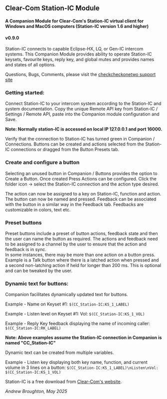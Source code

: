 ## Clear-Com Station-IC Module

#### A Companion Module for Clear-Com's Station-IC virtual client for Windows and MacOS computers (Station-IC version 1.6 and higher)

#### v0.9.0

Station-IC connects to capable Eclipse-HX, LQ, or Gen-IC intercom systems. This Companion Module provides ability to operate Station-IC keysets, favourite keys, reply key, and global mutes and provides names and states of all options.

Questions, Bugs, Comments, please visit the [checkcheckonetwo support site](https://discourse.checkcheckonetwo.com/c/software/stream-deck-companion/14)

### Getting started:

Connect Station-IC to your intercom system according to the Station-IC and system documentation.
Copy the unique Remote API key from Station-IC / Settings / Remote API, paste into the Companion module configuration and Save.

**Note: Normally station-IC is accessed on local IP 127.0.0.1 and port 16000.**

Verify that the connection to Station-IC has turned green in Companion / Connections.
Buttons can be created and actions selected from the Station-IC connections or dragged from the Button Presets tab.

### Create and configure a button

Selecting an unused button in Companion / Buttons provides the option to Create a Button.
Once created Press Actions can be configured. Click the folder icon -> select the Station-IC connection and the action type desired.

The action can now be assigned to a key on Station-IC, function and action. The button can now be named and pressed.
Feedback can be associated with the button in a similar way in the Feedback tab. Feedbacks are customizable in colors, text etc.

### Preset buttons

Preset buttons include a preset of button actions, feedback state and then the user can name the button as required.
The actions and feedback need to be assigned to a channel by the user to ensure that the action and feedback is in sync.  
In some instances, there may be more than one action on a button press.
Example is a Talk button where there is a latched action when pressed and a second non-latching action if held for longer than 200 ms. This is optional and can be tweaked by the user.

### Dynamic text for buttons:

Companion facilitates dynamically updated text for buttons.

Example - Name on Keyset #1: `$(CC_Station-IC:KS_1_LABEL)`

Example - Listen level on Keyset #1: Vol: `$(CC_Station-IC:KS_1_VOL)`

Example - Reply Key feedback displaying the name of incoming caller: `$(CC_Station-IC:RK_LABEL)`

**Note: Above examples assume the Station-IC connection in Companion is named "CC_Station-IC"**

Dynamic text can be created from multiple variables.

Example - Listen key displaying both key name, function, and current volume in 3 lines on a button:
`$(CC_Station-IC:KS_1_LABEL)\nListen\nVol: $(CC_Station-IC:KS_1_VOL)`

Station-IC is a free download from [Clear-Com's website](https://www.clearcom.com/Station-IC).

_Andrew Broughton, May 2025_
